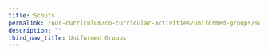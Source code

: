 ```yaml
---
title: Scouts
permalink: /our-curriculum/co-curricular-activities/uniformed-groups/scouts/
description: ""
third_nav_title: Uniformed Groups
---
```

